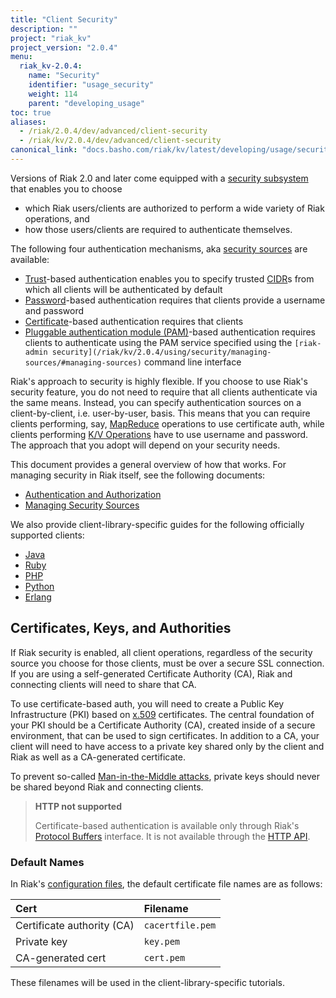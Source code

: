 ```yaml
---
title: "Client Security"
description: ""
project: "riak_kv"
project_version: "2.0.4"
menu:
  riak_kv-2.0.4:
    name: "Security"
    identifier: "usage_security"
    weight: 114
    parent: "developing_usage"
toc: true
aliases:
  - /riak/2.0.4/dev/advanced/client-security
  - /riak/kv/2.0.4/dev/advanced/client-security
canonical_link: "docs.basho.com/riak/kv/latest/developing/usage/security"
---
```


Versions of Riak 2.0 and later come equipped with a [security subsystem](/riak/kv/2.0.4/using/security/basics) that enables you to choose

* which Riak users/clients are authorized to perform a wide variety of
  Riak operations, and
* how those users/clients are required to authenticate themselves.

The following four authentication mechanisms, aka [security sources](/riak/kv/2.0.4/using/security/managing-sources/) are available:

* [Trust](/riak/kv/2.0.4/using/security/managing-sources/#trust-based-authentication)-based
  authentication enables you to specify trusted
  [CIDR](http://en.wikipedia.org/wiki/Classless_Inter-Domain_Routing)s
  from which all clients will be authenticated by default
* [Password](/riak/kv/2.0.4/using/security/managing-sources/#password-based-authentication)-based authentication requires
  that clients provide a username and password
* [Certificate](/riak/kv/2.0.4/using/security/managing-sources/#certificate-based-authentication)-based authentication
  requires that clients
* [Pluggable authentication module (PAM)](/riak/kv/2.0.4/using/security/managing-sources/#pam-based-authentication)-based authentication requires
  clients to authenticate using the PAM service specified using the
  `[riak-admin security](/riak/kv/2.0.4/using/security/managing-sources/#managing-sources)`
  command line interface

Riak's approach to security is highly flexible. If you choose to use
Riak's security feature, you do not need to require that all clients
authenticate via the same means. Instead, you can specify authentication
sources on a client-by-client, i.e. user-by-user, basis. This means that
you can require clients performing, say, [MapReduce](/riak/kv/2.0.4/developing/usage/mapreduce/)
operations to use certificate auth, while clients performing [K/V Operations](/riak/kv/2.0.4/developing/usage) have to use username and password. The approach
that you adopt will depend on your security needs.

This document provides a general overview of how that works. For
managing security in Riak itself, see the following documents:

* [Authentication and Authorization](/riak/kv/2.0.4/using/security/basics)
* [Managing Security Sources](/riak/kv/2.0.4/using/security/managing-sources/)

We also provide client-library-specific guides for the following
officially supported clients:

* [Java](/riak/kv/2.0.4/developing/usage/security/java)
* [Ruby](/riak/kv/2.0.4/developing/usage/security/ruby)
* [PHP](/riak/kv/2.0.4/developing/usage/security/php)
* [Python](/riak/kv/2.0.4/developing/usage/security/python)
* [Erlang](/riak/kv/2.0.4/developing/usage/security/erlang)

## Certificates, Keys, and Authorities

If Riak security is enabled, all client operations, regardless of the
security source you choose for those clients, must be over a secure SSL
connection. If you are using a self-generated Certificate Authority
(CA), Riak and connecting clients will need to share that CA.

To use certificate-based auth, you will need to create a Public Key
Infrastructure (PKI) based on
[x.509](http://en.wikipedia.org/wiki/X.509) certificates. The central
foundation of your PKI should be a Certificate Authority (CA), created
inside of a secure environment, that can be used to sign certificates.
In addition to a CA, your client will need to have access to a private
key shared only by the client and Riak as well as a CA-generated
certificate.

To prevent so-called [Man-in-the-Middle
attacks](http://en.wikipedia.org/wiki/Man-in-the-middle_attack), private
keys should never be shared beyond Riak and connecting clients.

> **HTTP not supported**
>
> Certificate-based authentication is available only through Riak's
[Protocol Buffers](/riak/kv/2.0.4/developing/api/protocol-buffers/) interface. It is not available through the
[HTTP API](/riak/kv/2.0.4/developing/api/http).

### Default Names

In Riak's [configuration files](/riak/kv/2.0.4/configuring/reference/#security), the
default certificate file names are as follows:

Cert | Filename
:----|:-------
Certificate authority (CA) | `cacertfile.pem`
Private key | `key.pem`
CA-generated cert | `cert.pem`

These filenames will be used in the client-library-specific tutorials.
